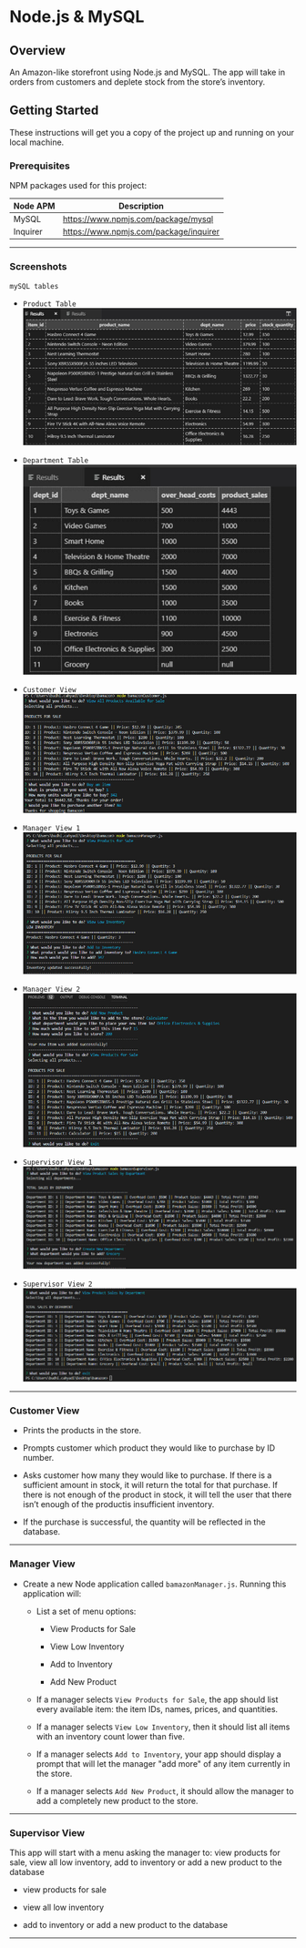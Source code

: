 # Node.js & MySQL

## Overview

An Amazon-like storefront using Node.js and MySQL. The app will take in orders from customers and deplete stock from the store’s inventory.

## Getting Started
These instructions will get you a copy of the project up and running on your local machine.

### Prerequisites

NPM packages used for this project:

| Node APM | Description |
| --- | --- |
| MySQL | https://www.npmjs.com/package/mysql|
| Inquirer | https://www.npmjs.com/package/inquirer|

- - -

### Screenshots
```
mySQL tables
```
* `Product Table`
![producttable](https://github.com/tiger2877/bamazon/blob/master/producttable.jpg)
* `Department Table`
![departmenttable](https://github.com/tiger2877/bamazon/blob/master/depttable.jpg)

* `Customer View`
![customerview](https://github.com/tiger2877/bamazon/blob/master/bamazoncustomer1.jpg)
* `Manager View 1`
![managerview1](https://github.com/tiger2877/bamazon/blob/master/bamazonmanager1.jpg)
* `Manager View 2`
![managerview2](https://github.com/tiger2877/bamazon/blob/master/bamazonmanager2.jpg)
* `Supervisor View 1`
![supervisorview1](https://github.com/tiger2877/bamazon/blob/master/bamazonsupervisor1.jpg)
* `Supervisor View 2` 
![supervisorview2](https://github.com/tiger2877/bamazon/blob/master/bamazonsupervisor2.jpg)

- - -

### Customer View

   * Prints the products in the store.

   * Prompts customer which product they would like to purchase by ID number.

   * Asks customer how many they would like to purchase. If there is a sufficient amount in stock, it will return the total for that purchase. If there is not enough of the product in stock, it will tell the user that there isn’t enough of the productis insufficient inventory.

   * If the purchase is successful, the quantity will be reflected in the database.

- - -

### Manager View

* Create a new Node application called `bamazonManager.js`. Running this application will:

  * List a set of menu options:

    * View Products for Sale
    
    * View Low Inventory
    
    * Add to Inventory
    
    * Add New Product

  * If a manager selects `View Products for Sale`, the app should list every available item: the item IDs, names, prices, and quantities.

  * If a manager selects `View Low Inventory`, then it should list all items with an inventory count lower than five.

  * If a manager selects `Add to Inventory`, your app should display a prompt that will let the manager "add more" of any item currently in the store.

  * If a manager selects `Add New Product`, it should allow the manager to add a completely new product to the store.


- - -

### Supervisor View

This app will start with a menu asking the manager to: view products for sale, view all low inventory, add to inventory or add a new product to the database

   * view products for sale
   
   * view all low inventory
   
   * add to inventory or add a new product to the database

- - -
